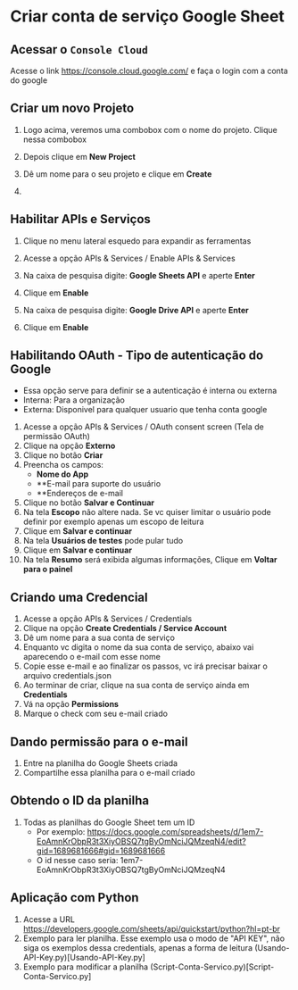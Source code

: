 # Criar conta de serviço Google Sheet

## Acessar o `Console Cloud`

Acesse o link https://console.cloud.google.com/ e faça o login com a conta do google

## Criar um novo Projeto

1. Logo acima, veremos uma combobox com o nome do projeto. Clique nessa combobox

2. Depois clique em **New Project**

3. Dê um nome para o seu projeto e clique em **Create**

4. 

## Habilitar APIs e Serviços

1. Clique no menu lateral esquedo para expandir as ferramentas

2. Acesse a opção APIs & Services / Enable APIs & Services

3. Na caixa de pesquisa digite: **Google Sheets API** e aperte **Enter**

4. Clique em **Enable**

5. Na caixa de pesquisa digite: **Google Drive API** e aperte **Enter**

6. Clique em **Enable**

## Habilitando OAuth - Tipo de autenticação do Google
- Essa opção serve para definir se a autenticação é interna ou externa
- Interna: Para a organização
- Externa: Disponivel para qualquer usuario que tenha conta google
1. Acesse a opção APIs & Services / OAuth consent screen (Tela de permissão OAuth)
2. Clique na opção **Externo**
3. Clique no botão **Criar**
4. Preencha os campos:
	- **Nome do App**
	- **E-mail para suporte do usuário
	- **Endereços de e-mail
5. Clique no botão **Salvar e Continuar**
6. Na tela **Escopo** não altere nada. Se vc quiser limitar o usuário pode definir por exemplo apenas um escopo de leitura
7. Clique em **Salvar e continuar**
8. Na tela **Usuários de testes** pode pular tudo
9. Clique em **Salvar e continuar**
10. Na tela **Resumo** será exibida algumas informações, Clique em **Voltar para o painel**

## Criando uma Credencial

1. Acesse a opção APIs & Services / Credentials
2. Clique na opção **Create Credentials / Service Account**
3. Dê um nome para a sua conta de serviço
4. Enquanto vc digita o nome da sua conta de serviço, abaixo vai aparecendo o e-mail com esse nome
5. Copie esse e-mail e ao finalizar os passos, vc irá precisar baixar o arquivo credentials.json
6. Ao terminar de criar, clique na sua conta de serviço ainda em **Credentials**
7. Vá na opção **Permissions**
8. Marque o check com seu e-mail criado

## Dando permissão para o e-mail
1. Entre na planilha do Google Sheets criada
2. Compartilhe essa planilha para o e-mail criado

## Obtendo o ID da planilha
1. Todas as planilhas do Google Sheet tem um ID
	- Por exemplo: https://docs.google.com/spreadsheets/d/1em7-EoAmnKrObpR3t3XiyOBSQ7tgByOmNciJQMzeqN4/edit?gid=1689681666#gid=1689681666
	- O id nesse caso seria: 1em7-EoAmnKrObpR3t3XiyOBSQ7tgByOmNciJQMzeqN4

## Aplicação com Python
1. Acesse a URL https://developers.google.com/sheets/api/quickstart/python?hl=pt-br
2. Exemplo para ler planilha. Esse exemplo usa o modo de "API KEY", não siga os exemplos dessa credentials, apenas a forma de leitura (Usando-API-Key.py)[Usando-API-Key.py]
3. Exemplo para modificar a planilha (Script-Conta-Servico.py)[Script-Conta-Servico.py]